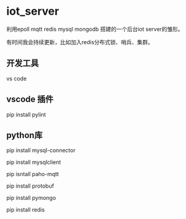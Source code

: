 # iot_server
利用epoll mqtt redis mysql mongodb 搭建的一个后台iot server的雏形。

有时间我会持续更新，比如加入redis分布式锁、哨兵、集群。

## 开发工具
vs code

## vscode 插件
pip install pylint

## python库
 pip install mysql-connector
 
 pip install mysqlclient
 
 pip isntall paho-mqtt
 
 pip install protobuf
 
 pip install pymongo
 
 pip install redis
